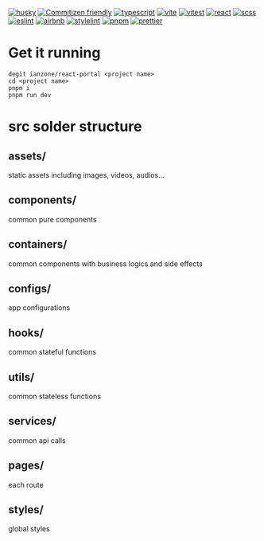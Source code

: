 [![husky](https://img.shields.io/badge/pre%20commit-f64d27?logo=pre-commit&labelColor=grey)](https://typicode.github.io/husky/)
[![Commitizen friendly](https://img.shields.io/badge/commitizen-friendly-brightgreen)](http://commitizen.github.io/cz-cli/)
[![typescript](https://badges.aleen42.com/src/typescript.svg)](https://www.typescriptlang.org/)
[![vite](https://badges.aleen42.com/src/vitejs.svg)](https://vitejs.dev/)
[![vitest](https://img.shields.io/badge/Vitest-729b1b?logo=Vitest&labelColor=grey)](https://vitest.dev/)
[![react](https://img.shields.io/badge/React-149eca?logo=React&labelColor=grey)](https://beta.reactjs.org/)
[![scss](https://img.shields.io/badge/Scss-CC6699?logo=sass&labelColor=grey)](https://sass-lang.com/guide)
[![eslint](https://img.shields.io/badge/Eslint-4930bd?logo=ESLint&labelColor=grey)](https://eslint.org/)
[![airbnb](https://img.shields.io/badge/Code%20Style-f86468?logo=airbnb&labelColor=grey)](https://github.com/airbnb/javascript/)
[![stylelint](https://img.shields.io/badge/Stylelint-blue?logo=Stylelint&labelColor=grey)](https://stylelint.io/)
[![pnpm](https://img.shields.io/badge/pnpm-orange?logo=pnpm&labelColor=grey)](https://pnpm.io/)
[![prettier](https://img.shields.io/badge/Prettier-56b3b4?logo=Prettier&labelColor=grey)](https://prettier.io/docs/en/options.html)

# Get it running

```
degit ianzone/react-portal <project name>
cd <project name>
pnpm i
pnpm run dev
```

# src solder structure

## assets/

static assets including images, videos, audios...

## components/

common pure components

## containers/

common components with business logics and side effects

## configs/

app configurations

## hooks/

common stateful functions

## utils/

common stateless functions

## services/

common api calls

## pages/

each route

## styles/

global styles
